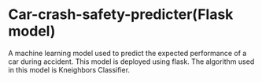 # Car-crash-safety-predicter(Flask model)
A machine learning model used to predict the expected performance of a car during accident.
This model is deployed using flask.
The algorithm used in this model is Kneighbors Classifier.
